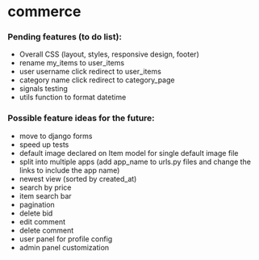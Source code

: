 # commerce

### Pending features (to do list):

- Overall CSS (layout, styles, responsive design, footer)
- rename my_items to user_items
- user username click redirect to user_items
- category name click redirect to category_page 
- signals testing
- utils function to format datetime

### Possible feature ideas for the future:

- move to django forms
- speed up tests
- default image declared on Item model for single default image file
- split into multiple apps (add app_name to urls.py files and change the links to include the app name)
- newest view (sorted by created_at)
- search by price
- item search bar
- pagination
- delete bid
- edit comment
- delete comment 
- user panel for profile config
- admin panel customization